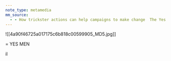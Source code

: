 ```yaml
---
note_type: metamedia
mm_source:
  - - How trickster actions can help campaigns to make change  The Yes Men.md
---
```


![[4a90f46725a017175c6b818c00599905_MD5.jpg]]

=
YES
MEN

il



